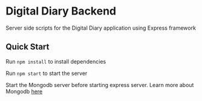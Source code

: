 # Digital Diary Backend
Server side scripts for the Digital Diary application using Express framework

## Quick Start

Run `npm install` to install dependencies

Run `npm start` to start the server

Start the Mongodb server before starting express server. Learn more about Mongodb [here](https://docs.mongodb.com/)
